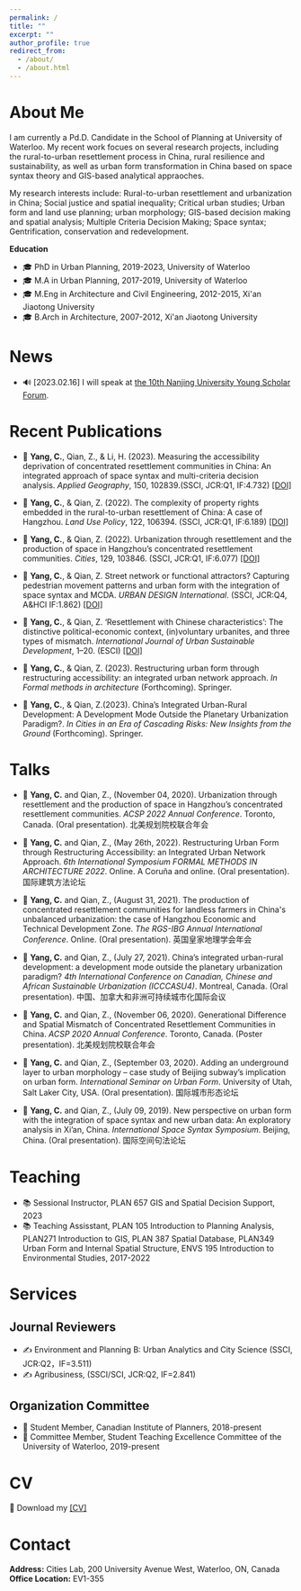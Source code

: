 ```yaml
---
permalink: /
title: ""
excerpt: ""
author_profile: true
redirect_from: 
  - /about/
  - /about.html
---
```


# About Me 
I am currently a Pd.D. Candidate in the School of Planning at University of Waterloo. My recent work focues on several research projects, including the rural-to-urban resettlement process in China, rural resilience and sustainability, as well as urban form transformation in China based on space syntax theory and GIS-based analytical appraoches. 

My research interests include: Rural-to-urban resettlement and urbanization in China; Social justice and spatial inequality; Critical urban studies; Urban form and land use planning; urban morphology; GIS-based decision making and spatial analysis; Multiple Criteria Decision Making; Space syntax; Gentrification, conservation and redevelopment.

**Education**      
- 🎓 PhD in Urban Planning, 2019-2023, University of Waterloo    
- 🎓 M.A in Urban Planning, 2017-2019, University of Waterloo    
- 🎓 M.Eng in Architecture and Civil Engineering, 2012-2015, Xi'an Jiaotong University    
- 🎓 B.Arch in Architecture, 2007-2012, Xi'an Jiaotong University    

# News
- 🔊 [2023.02.16] I will speak at [the 10th Nanjing University Young Scholar Forum](https://mp.weixin.qq.com/s/_hlGUQ3r1An0Th7ouiulrg).


# Recent Publications

- 📝  **Yang, C.**, Qian, Z., & Li, H. (2023). Measuring the accessibility deprivation of concentrated resettlement communities in China: An integrated approach of space syntax and multi-criteria decision analysis. _Applied Geography_, 150, 102839.(SSCI, JCR:Q1, IF:4.732) [[DOI]](https://doi.org/10.1016/j.apgeog.2022.102839)

- 📝 **Yang, C.**, & Qian, Z. (2022). The complexity of property rights embedded in the rural-to-urban resettlement of China: A case of Hangzhou. _Land Use Policy_, 122, 106394. (SSCI, JCR:Q1, IF:6.189) [[DOI]](https://doi.org/10.1016/j.landusepol.2022.106394)


- 📝 **Yang, C.**, & Qian, Z. (2022). Urbanization through resettlement and the production of space in Hangzhou’s concentrated resettlement communities. _Cities_, 129, 103846. (SSCI, JCR:Q1, IF:6.077) [[DOI]](https://doi.org/10.1016/j.cities.2022.103846)


- 📝 **Yang, C.**, & Qian, Z. Street network or functional attractors? Capturing pedestrian movement patterns and urban form with the integration of space syntax and MCDA. _URBAN DESIGN International_. (SSCI, JCR:Q4, A&HCI IF:1.862) [[DOI]](https://doi.org/10.1057/s41289-022-00178-w)

- 📝 **Yang, C.**, & Qian, Z. ‘Resettlement with Chinese characteristics’: The distinctive political-economic context, (in)voluntary urbanites, and three types of mismatch. _International Journal of Urban Sustainable Development_, 1–20. (ESCI) [[DOI]](https://doi.org/10.1080/19463138.2021.1955364)

- 📖 **Yang, C.**, & Qian, Z. (2023). Restructuring urban form through restructuring accessibility: an integrated urban network approach. _In Formal methods in architecture_ (Forthcoming). Springer.

- 📖 **Yang, C.**, & Qian, Z.(2023). China’s Integrated Urban-Rural Development: A Development Mode Outside the Planetary Urbanization Paradigm?. _In Cities in an Era of Cascading Risks: New Insights from the Ground_ (Forthcoming). Springer.

# Talks
- 💬 **Yang, C.** and Qian, Z., (November 04, 2020). Urbanization through resettlement and the production of space in Hangzhou’s concentrated resettlement communities.  _ACSP 2022 Annual Conference_. Toronto, Canada. (Oral presentation). 北美规划院校联合年会

- 💬 **Yang, C.** and Qian, Z., (May 26th, 2022). Restructuring Urban Form through Restructuring Accessibility: an
Integrated Urban Network Approach. _6th International Symposium FORMAL METHODS IN ARCHITECTURE 2022_. Online. A Coruña and online. (Oral presentation). 国际建筑方法论坛

- 💬 **Yang, C.** and Qian, Z., (August 31, 2021). The production of concentrated resettlement communities for landless farmers in China's unbalanced urbanization: the case of Hangzhou Economic and Technical Development Zone. _The RGS-IBG Annual International Conference_. Online. (Oral presentation). 英国皇家地理学会年会

- 💬 **Yang, C.** and Qian, Z., (July 27, 2021). China’s integrated urban-rural development: a development mode outside the planetary urbanization paradigm? _4th International Conference on Canadian, Chinese and African Sustainable Urbanization (ICCCASU4)_. Montreal, Canada. (Oral presentation). 中国、加拿大和非洲可持续城市化国际会议

- 💬 **Yang, C.** and Qian, Z., (November 06, 2020). Generational Difference and Spatial Mismatch of Concentrated Resettlement Communities in China.  _ACSP 2020 Annual Conference_. Toronto, Canada. (Poster presentation). 北美规划院校联合年会

- 💬 **Yang, C.** and Qian, Z., (September 03, 2020). Adding an underground layer to urban morphology – case study of Beijing subway’s implication on urban form. _International Seminar on Urban Form_. University of Utah, Salt Laker City, USA. (Oral presentation). 国际城市形态论坛

- 💬 **Yang, C.** and Qian, Z., (July 09, 2019). New perspective on urban form with the integration of space syntax and new urban data: An exploratory analysis in Xi’an, China. _International Space Syntax Symposium_. Beijing, China. (Oral presentation). 国际空间句法论坛

# Teaching
- 📚 Sessional Instructor, PLAN 657 GIS and Spatial Decision Support, 2023
- 📚 Teaching Assisstant, PLAN 105 Introduction to Planning Analysis, PLAN271 Introduction to GIS, PLAN 387 Spatial Database, PLAN349 Urban Form and Internal Spatial Structure, ENVS 195 Introduction to Environmental Studies, 2017-2022

# Services

## Journal Reviewers
- ✍ Environment and Planning B: Urban Analytics and City Science (SSCI, JCR:Q2，IF=3.511)
- ✍ Agribusiness, (SSCI/SCI, JCR:Q2, IF=2.841)

## Organization Committee
- 💼 Student Member, Canadian Institute of Planners, 2018-present
- 💼 Committee Member, Student Teaching Excellence Committee of the University of Waterloo, 2019-present

# CV
📂 Download my [[CV]](/pdf/CV-Chen_ENG.pdf)

# Contact
**Address:** Cities Lab, 200 University Avenue West, Waterloo, ON, Canada    
**Office Location:** EV1-355 


